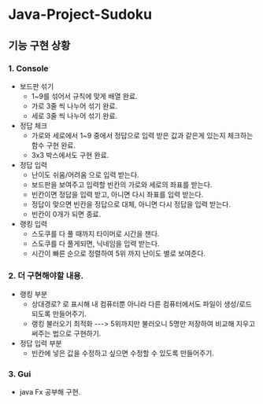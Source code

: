 # Java-Project-Sudoku

## 기능 구현 상황

### 1. Console
  * 보드판 섞기
    * 1~9를 섞어서 규칙에 맞게 배열 완료.
    * 가로 3줄 씩 나누어 섞기 완료.
    * 세로 3줄 씩 나누어 섞기 완료.
  * 정답 체크
    * 가로와 세로에서 1~9 중에서 정답으로 입력 받은 값과 같은게 있는지 체크하는 함수 구현 완료.
    * 3x3 박스에서도 구현 완료.
  * 정답 입력
    * 난이도 쉬움/어려움 으로 입력 받는다.
    * 보드판을 보여주고 입력할 빈칸의 가로와 세로의 좌표를 받는다.
    * 빈칸이면 정답을 입력 받고, 아니면 다시 좌표를 입력 받는다.
    * 정답이 맞으면 빈칸을 정답으로 대체, 아니면 다시 정답을 입력 받는다.
    * 빈칸이 0개가 되면 종료.
  * 랭킹 입력
    * 스도쿠를 다 풀 때까지 타이머로 시간을 잰다.
    * 스도쿠를 다 풀게되면, 닉네임을 입력 받는다.
    * 시간이 빠른 순으로 정렬하여 5위 까지 난이도 별로 보여준다.
### 2. 더 구현해야할 내용.
  * 랭킹 부분
    * 상대경로? 로 표시해 내 컴퓨터뿐 아니라 다른 컴퓨터에서도 파일이 생성/로드 되도록 만들어주기.
    * 랭킹 불러오기 최적화 ---> 5위까지만 불러오니 5명만 저장하여 비교해 지우고 써주는 법으로 구현하기.
  * 정답 입력 부분
    * 빈칸에 넣은 값을 수정하고 싶으면 수정할 수 있도록 만들어주기.
### 3. Gui
  * java Fx 공부해 구현.
